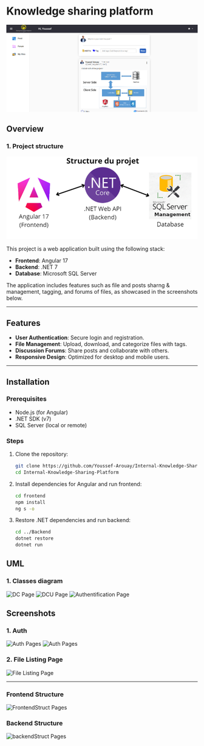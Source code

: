 # Knowledge sharing platform

![Project Preview](image/Interfaces/Dashboard.png)

## Overview

### 1. Project structure
![projStruct Page](image/projStruct.png)

This project is a web application built using the following stack:
- **Frontend**: Angular 17
- **Backend**: .NET 7
- **Database**: Microsoft SQL Server

The application includes features such as file and posts sharng & management, tagging, and forums of files, as showcased in the screenshots below.

---

## Features
- **User Authentication**: Secure login and registration.
- **File Management**: Upload, download, and categorize files with tags.
- **Discussion Forums**: Share posts and collaborate with others.
- **Responsive Design**: Optimized for desktop and mobile users.

---

## Installation

### Prerequisites
- Node.js (for Angular)
- .NET SDK (v7)
- SQL Server (local or remote)

### Steps
1. Clone the repository:
   ```bash
   git clone https://github.com/Youssef-Arouay/Internal-Knowledge-Sharing-Platform
   cd Internal-Knowledge-Sharing-Platform
2. Install dependencies for Angular and run frontend:
    ```bash
    cd frontend
    npm install
    ng s -o
4. Restore .NET dependencies and run backend:
   ```bash
   cd ../Backend
   dotnet restore
   dotnet run

## UML

### 1. Classes diagram
![DC Page](image/DC.png)
![DCU Page](image/DCU.png)
![Authentification Page](image/seq3.png)


## Screenshots

### 1. Auth
![Auth Pages](image/Interfaces/SignIn.png)
![Auth Pages](image/Interfaces/SignUp.png)

### 2. File Listing Page
![File Listing Page](image/Interfaces/Files.png)

---
### Frontend Structure
![FrontendStruct Pages](image/FrontendStruct.png)

### Backend Structure
![backendStruct Pages](image/backendStruct.png)

 


